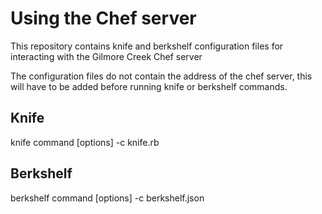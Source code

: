 # Using the Chef server

This repository contains knife and berkshelf configuration files for interacting with the Gilmore Creek Chef server

The configuration files do not contain the address of the chef server, this will have to be added before running knife or berkshelf commands.


## Knife

knife command [options]  -c knife.rb  

## Berkshelf

berkshelf command [options] -c berkshelf.json
